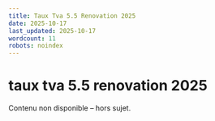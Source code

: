 ```yaml
---
title: Taux Tva 5.5 Renovation 2025
date: 2025-10-17
last_updated: 2025-10-17
wordcount: 11
robots: noindex
---
```


# taux tva 5.5 renovation 2025

Contenu non disponible – hors sujet.